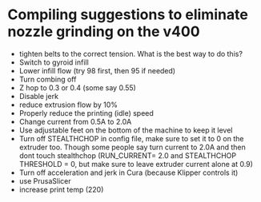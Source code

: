 # Compiling suggestions to eliminate nozzle grinding on the v400

- tighten belts to the correct tension. What is the best way to do this?
- Switch to gyroid infill
- Lower infill flow (try 98 first, then 95 if needed)
- Turn combing off
- Z hop to 0.3 or 0.4 (some say 0.55)
- Disable jerk
- reduce extrusion flow by 10%
- Properly reduce the printing (idle) speed 
- Change current from 0.5A to 2.0A
- Use adjustable feet on the bottom of the machine to keep it level
- Turn off STEALTHCHOP in config file, make sure to set it to 0 on the extruder too. Though some people say turn current to 2.0A and then dont touch stealthchop
  (RUN_CURRENT= 2.0 and STEALTHCHOP THRESHOLD = 0, but make sure to leave extruder current alone at 0.9)
- Turn off acceleration and jerk in Cura (because Klipper controls it)
- use PrusaSlicer
- increase print temp (220)

